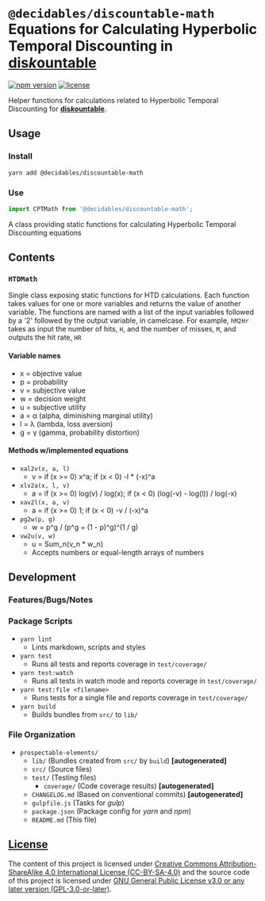 <!--lint ignore first-heading-level  maximum-heading-length-->

# **`@decidables/discountable-math`**<br>Equations for Calculating Hyperbolic Temporal Discounting in [<b>dis<i>k</i>ountable</b>](https://decidables.github.io/discountable)

[![npm version](https://img.shields.io/npm/v/@decidables/discountable-math?logo=npm)](https://www.npmjs.com/package/@decidables/discountable-math)
[![license](https://img.shields.io/npm/l/@decidables/discountable-math?color=informational)](https://github.com/decidables/decidables/blob/main/LICENSE.md)

Helper functions for calculations related to Hyperbolic Temporal Discounting for
[<b>dis<i>k</i>ountable</b>](https://decidables.github.io/discountable).

## Usage

### Install

```shell
yarn add @decidables/discountable-math
```

### Use

```javascript
import CPTMath from '@decidables/discountable-math';
```

A class providing static functions for calculating Hyperbolic Temporal Discounting equations

## Contents

### `HTDMath`

Single class exposing static functions for HTD calculations. Each function takes values for one or
more variables and returns the value of another variable. The functions are named with a list of the
input variables followed by a '2' followed by the output variable, in camelcase. For example,
`hM2Hr` takes as input the number of hits, `H`, and the number of misses, `M`, and outputs the hit
rate, `HR`

#### Variable names

- x = objective value
- p = probability
- v = subjective value
- w = decision weight
- u = subjective utility
- a = α (alpha, diminishing marginal utility)
- l = λ (lambda, loss aversion)
- g = γ (gamma, probability distortion)

#### Methods w/implemented equations

- `xal2v(x, a, l)`
  - v = if (x >= 0) x^a; if (x < 0) -l * (-x)^a
- `xlv2a(x, l, v)`
  - a = if (x >= 0) log(v) / log(x); if (x < 0) (log(-v) - log(l)) / log(-x)
- `xav2l(x, a, v)`
  - a = if (x >= 0) 1; if (x < 0) -v / (-x)^a
- `pg2w(p, g)`
  - w = p^g / (p^g + (1 - p)^g)^(1 / g)
- `vw2u(v, w)`
  - u = Sum_n(v_n * w_n)
  - Accepts numbers or equal-length arrays of numbers

## Development

### Features/Bugs/Notes

### Package Scripts

- `yarn lint`
  - Lints markdown, scripts and styles
- `yarn test`
  - Runs all tests and reports coverage in `test/coverage/`
- `yarn test:watch`
  - Runs all tests in watch mode and reports coverage in `test/coverage/`
- `yarn test:file <filename>`
  - Runs tests for a single file and reports coverage in `test/coverage/`
- `yarn build`
  - Builds bundles from `src/` to `lib/`

### File Organization

- `prospectable-elements/`
  - `lib/` (Bundles created from `src/` by `build`) **\[autogenerated\]**
  - `src/` (Source files)
  - `test/` (Testing files)
    - `coverage/` (Code coverage results) **\[autogenerated\]**
  - `CHANGELOG.md` (Based on conventional commits) **\[autogenerated\]**
  - `gulpfile.js` (Tasks for *gulp*)
  - `package.json` (Package config for *yarn* and *npm*)
  - `README.md` (This file)

## [License](https://github.com/decidables/decidables/blob/main/LICENSE.md)

The content of this project is licensed under [Creative Commons Attribution-ShareAlike 4.0
International License (CC-BY-SA-4.0)](https://creativecommons.org/licenses/by-sa/4.0/) and the
source code of this project is licensed under [GNU General Public License v3.0 or any later version
(GPL-3.0-or-later)](https://www.gnu.org/licenses/gpl-3.0.html).
